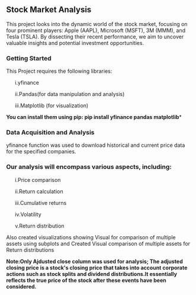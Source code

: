 <h2>Stock Market Analysis</h2>
This project looks into the dynamic world of the stock market, focusing on four prominent players: Apple (AAPL), Microsoft (MSFT), 3M (MMM), and Tesla (TSLA). By dissecting their recent performance, we aim to uncover valuable insights and potential investment opportunities.<br>
<h3><b>Getting Started</b></h3>
This Project requires the following libraries:
<ul>i.yfinance</ul>
<ul>ii.Pandas(for data manipulation and analysis)</ul>
<ul>iii.Matplotlib (for visualization)</ul>

**You can install them using pip:
pip install yfinance pandas matplotlib***

<h3>Data Acquisition and Analysis</h3>
yfinance function was used to download historical and current price data for the specified companies.
<h3>Our analysis will encompass various aspects, including:</h3>
<ul>i.Price comparison</ul>
<ul>ii.Return calculation</ul>
<ul>iii.Cumulative returns</ul>
<ul>iv.Volatility</ul>
<ul>v.Return distribution</ul>
Also created visualizations showing Visual for comparison of multiple assets using subplots and Created Visual comparison of multiple assets for Return distributions<br>

**Note:Only Ajdusted close column was used for analysis;
The adjusted closing price is a stock's closing price that takes into account corporate actions such as stock splits and dividend distributions.It essentially reflects the true price of the stock after these events have been considered.**
